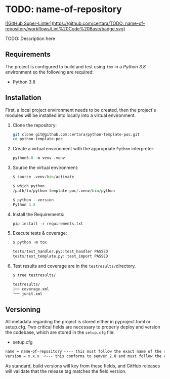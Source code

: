 # TODO: name-of-repository

[![GitHub Super-Linter](https://github.com/certara/TODO: name-of-repository/workflows/Lint%20Code%20Base/badge.svg)](https://github.com/marketplace/actions/super-linter)

TODO: Description here

## Requirements

The project is configured to build and test using `tox` in a _Python 3.8_ environment so the following are required:

- Python 3.8

## Installation

First, a local project environment needs to be created, then the project's modules will be installed into locally into a virtual environment.

1. Clone the repository:

   ```sh
   git clone git@github.com:certara/python-template-poc.git
   cd python-template-poc
   ```

1. Create a virtual environment with the appropriate `Python` interpreter:

   ```python
   python3.8 -m venv .venv
   ```

1. Source the virtual environment:

   ```python
   $ source .venv/bin/activate

   $ which python
   /path/to/python-template-poc/.venv/bin/python

   $ python --version
   Python 3.8
   ```

1. Install the Requirements:

   ```python
   pip install -r requirements.txt
   ```

1. Execute tests & coverage:

   ```python
   $ python -m tox

   tests/test_handler.py::test_handler PASSED                               [ 50%]
   tests/test_template.py::test_import PASSED                               [100%]

   ```

1. Test results and coverage are in the `testresults/`directory.

   ```sh
   $ tree testresults/

   testresults/
   ├── coverage.xml
   └── junit.xml

   ```

## Versioning

All metadata regarding the project is stored either in pyproject.toml or setup.cfg. Two critical fields are necessary to properly deploy and version the codebase, which are stored in the `setup.cfg` file:

- setup.cfg

```sh
name = name-of-repository <--- this must follow the exact name of the repository and conforms with the service
version = x.x.x  <--- this conforms to semver 2.0 and must follow the exact pattern of spacing
```

As standard, build versions will key from these fields, and GitHub releases will validate that the release tag matches the field version.
